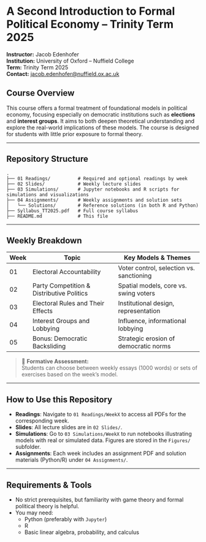 # A Second Introduction to Formal Political Economy – Trinity Term 2025  
**Instructor:** Jacob Edenhofer  
**Institution:** University of Oxford – Nuffield College  
**Term:** Trinity Term 2025  
**Contact:** [jacob.edenhofer@nuffield.ox.ac.uk](mailto:jacob.edenhofer@nuffield.ox.ac.uk)

## Course Overview

This course offers a formal treatment of foundational models in political economy, focusing especially on democratic institutions such as **elections** and **interest groups**. It aims to both deepen theoretical understanding and explore the real-world implications of these models. The course is designed for students with little prior exposure to formal theory.

---

## Repository Structure

```
.
├── 01 Readings/          # Required and optional readings by week
├── 02 Slides/            # Weekly lecture slides
├── 03 Simulations/       # Jupyter notebooks and R scripts for simulations and visualizations
├── 04 Assignments/       # Weekly assignments and solution sets
│   └── Solutions/        # Reference solutions (in both R and Python)
├── Syllabus_TT2025.pdf   # Full course syllabus
├── README.md             # This file
```

---

## Weekly Breakdown

| Week | Topic                                      | Key Models & Themes                           |
|------|--------------------------------------------|------------------------------------------------|
| 01   | Electoral Accountability                   | Voter control, selection vs. sanctioning       |
| 02   | Party Competition & Distributive Politics  | Spatial models, core vs. swing voters          |
| 03   | Electoral Rules and Their Effects          | Institutional design, representation           |
| 04   | Interest Groups and Lobbying               | Influence, informational lobbying              |
| 05   | Bonus: Democratic Backsliding              | Strategic erosion of democratic norms          |

> 📌 **Formative Assessment:**  
> Students can choose between weekly essays (1000 words) or sets of exercises based on the week’s model. 

---

## How to Use this Repository

- **Readings**: Navigate to `01 Readings/WeekX` to access all PDFs for the corresponding week.
- **Slides**: All lecture slides are in `02 Slides/`.
- **Simulations**: Go to `03 Simulations/WeekX` to run notebooks illustrating models with real or simulated data. Figures are stored in the `Figures/` subfolder.
- **Assignments**: Each week includes an assignment PDF and solution materials (Python/R) under `04 Assignments/`.

---

## Requirements & Tools

- No strict prerequisites, but familiarity with game theory and formal political theory is helpful.
- You may need:
  - Python (preferably with `Jupyter`)
  - R
  - Basic linear algebra, probability, and calculus
